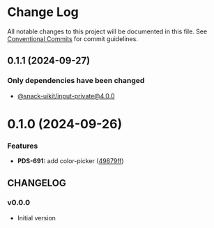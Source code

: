 # Change Log

All notable changes to this project will be documented in this file.
See [Conventional Commits](https://conventionalcommits.org) for commit guidelines.

## 0.1.1 (2024-09-27)

### Only dependencies have been changed
* [@snack-uikit/input-private@4.0.0](https://github.com/cloud-ru-tech/snack-uikit/blob/master/packages/input-private/CHANGELOG.md)





# 0.1.0 (2024-09-26)


### Features

* **PDS-691:** add color-picker ([49879ff](https://github.com/cloud-ru-tech/snack-uikit/commit/49879ff43c66ac0cb91306cb0b71757141ff23df))





## CHANGELOG

### v0.0.0

- Initial version
